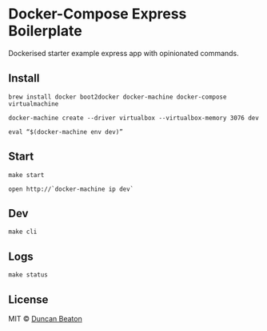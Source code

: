 # Docker-Compose Express Boilerplate

Dockerised starter example express app with opinionated commands.

## Install

```
brew install docker boot2docker docker-machine docker-compose virtualmachine
````
```
docker-machine create --driver virtualbox --virtualbox-memory 3076 dev
```
```
eval “$(docker-machine env dev)”
```

## Start

```
make start
```
```
open http://`docker-machine ip dev`
```

## Dev

```
make cli
```

## Logs

```
make status
```

## License

MIT © [Duncan Beaton](http://dunckr.com)
